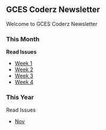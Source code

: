 ## GCES Coderz Newsletter

Welcome to GCES Coderz Newsletter


### This Month

**Read Issues**

- [Week 1](/2021/Nov/week-1.md)
- [Week 2](/2021/Nov/week-2.md)
- [Week 3](/2021/Nov/week-3.md)
- [Week 4](/2021/Nov/week-4.md)

### This Year

Read Issues

- [Nov](/2021/Nov/index.md)
